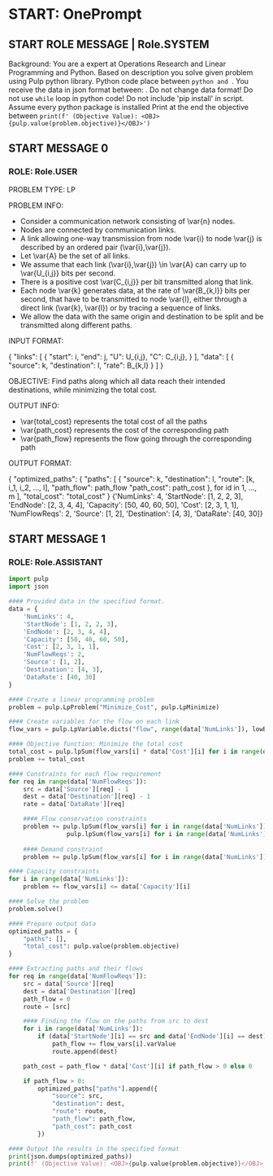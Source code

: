 # START: OnePrompt 
## START ROLE MESSAGE | Role.SYSTEM 
Background: You are a expert at Operations Research and Linear Programming and Python. Based on description you solve given problem using Pulp python library. Python code place between ```python and ```. You receive the data in json format between: <DATA></DATA>. Do not change data format! Do not use `while` loop in python code! Do not include 'pip install' in script. Assume every python package is installed Print at the end the objective between <OBJ></OBJ> `print(f' (Objective Value): <OBJ>{pulp.value(problem.objective)}</OBJ>')`  
## START MESSAGE 0 
### ROLE: Role.USER
<DESCRIPTION>
PROBLEM TYPE: LP

PROBLEM INFO:

- Consider a communication network consisting of \var{n} nodes.
- Nodes are con­nected by communication links.
- A link allowing one-way transmission from node \var{i} to node \var{j} is described by an ordered pair (\var{i},\var{j}). 
- Let \var{A} be the set of all links. 
- We assume that each link (\var{i},\var{j}) \in \var{A} can carry up to \var{U_{i,j}} bits per second. 
- There is a positive cost \var{C_{i,j}} per bit transmitted along that link. 
- Each node \var{k} generates data, at the rate of \var{B_{k,l}} bits per second, that have to be transmitted to node \var{l}, either through a direct link (\var{k}, \var{l}) or by tracing a sequence of links. 
- We allow the data with the same origin and destination to be split and be transmitted along different paths.

INPUT FORMAT:

{
    "links": [
       {
        "start": i,
        "end": j,
        "U": U_{i,j},
        "C": C_{i,j},
       }
    ],
    "data": [
        {
            "source": k,
            "destination": l,
            "rate": B_{k,l}
        }
    ]
}


OBJECTIVE: Find paths along which all data reach their intended destinations, while minimizing the total cost. 



OUTPUT INFO:
- \var{total_cost} represents the total cost of all the paths
- \var{path_cost} represents the cost of the corresponding path
- \var{path_flow} represents the flow going through the corresponding path

OUTPUT FORMAT:

{
    "optimized_paths": {
        "paths": [
            {
                "source": k,
                "destination": l,
                "route": [k, i_1, i_2, ..., l],
                "path_flow": path_flow
                "path_cost": path_cost
            },
            for id in 1, ..., m 
        ],
    "total_cost": "total_cost"
}
</DESCRIPTION>
<DATA>
{'NumLinks': 4, 'StartNode': [1, 2, 2, 3], 'EndNode': [2, 3, 4, 4], 'Capacity': [50, 40, 60, 50], 'Cost': [2, 3, 1, 1], 'NumFlowReqs': 2, 'Source': [1, 2], 'Destination': [4, 3], 'DataRate': [40, 30]}</DATA>


## START MESSAGE 1 
### ROLE: Role.ASSISTANT
```python
import pulp
import json

#### Provided data in the specified format.
data = {
    'NumLinks': 4,
    'StartNode': [1, 2, 2, 3],
    'EndNode': [2, 3, 4, 4],
    'Capacity': [50, 40, 60, 50],
    'Cost': [2, 3, 1, 1],
    'NumFlowReqs': 2,
    'Source': [1, 2],
    'Destination': [4, 3],
    'DataRate': [40, 30]
}

#### Create a linear programming problem
problem = pulp.LpProblem("Minimize_Cost", pulp.LpMinimize)

#### Create variables for the flow on each link
flow_vars = pulp.LpVariable.dicts("flow", range(data['NumLinks']), lowBound=0)

#### Objective function: Minimize the total cost
total_cost = pulp.lpSum(flow_vars[i] * data['Cost'][i] for i in range(data['NumLinks']))
problem += total_cost

#### Constraints for each flow requirement
for req in range(data['NumFlowReqs']):
    src = data['Source'][req] - 1
    dest = data['Destination'][req] - 1
    rate = data['DataRate'][req]

    #### Flow conservation constraints
    problem += pulp.lpSum(flow_vars[i] for i in range(data['NumLinks']) if data['StartNode'][i]-1 == src) - \
                pulp.lpSum(flow_vars[i] for i in range(data['NumLinks']) if data['EndNode'][i]-1 == src) == 0
    
    #### Demand constraint
    problem += pulp.lpSum(flow_vars[i] for i in range(data['NumLinks']) if data['StartNode'][i]-1 == src and data['EndNode'][i]-1 == dest) >= rate

#### Capacity constraints
for i in range(data['NumLinks']):
    problem += flow_vars[i] <= data['Capacity'][i]

#### Solve the problem
problem.solve()

#### Prepare output data
optimized_paths = {
    "paths": [],
    "total_cost": pulp.value(problem.objective)
}

#### Extracting paths and their flows
for req in range(data['NumFlowReqs']):
    src = data['Source'][req]
    dest = data['Destination'][req]
    path_flow = 0
    route = [src]

    #### Finding the flow on the paths from src to dest
    for i in range(data['NumLinks']):
        if (data['StartNode'][i] == src and data['EndNode'][i] == dest) and (flow_vars[i].varValue > 0):
            path_flow += flow_vars[i].varValue
            route.append(dest)

    path_cost = path_flow * data['Cost'][i] if path_flow > 0 else 0

    if path_flow > 0:
        optimized_paths["paths"].append({
            "source": src,
            "destination": dest,
            "route": route,
            "path_flow": path_flow,
            "path_cost": path_cost
        })

#### Output the results in the specified format
print(json.dumps(optimized_paths))
print(f' (Objective Value): <OBJ>{pulp.value(problem.objective)}</OBJ>')
```

